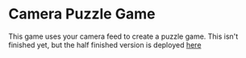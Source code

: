 # Camera Puzzle Game

This game uses your camera feed to create a puzzle game. 
This isn't finished yet, but the half finished version is deployed [here](https://camera-puzzle-app.herokuapp.com/)
